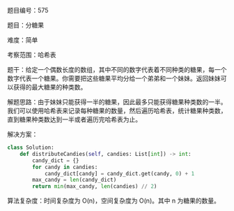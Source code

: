 题目编号：575

题目：分糖果

难度：简单

考察范围：哈希表

题干：给定一个偶数长度的数组，其中不同的数字代表着不同种类的糖果，每一个数字代表一个糖果。你需要把这些糖果平均分给一个弟弟和一个妹妹。返回妹妹可以获得的最大糖果的种类数。

解题思路：由于妹妹只能获得一半的糖果，因此最多只能获得糖果种类数的一半。我们可以使用哈希表来记录每种糖果的数量，然后遍历哈希表，统计糖果种类数，直到糖果种类数达到一半或者遍历完哈希表为止。

解决方案：

```python
class Solution:
    def distributeCandies(self, candies: List[int]) -> int:
        candy_dict = {}
        for candy in candies:
            candy_dict[candy] = candy_dict.get(candy, 0) + 1
        max_candy = len(candy_dict)
        return min(max_candy, len(candies) // 2)
```

算法复杂度：时间复杂度为 O(n)，空间复杂度为 O(n)。其中 n 为糖果的数量。